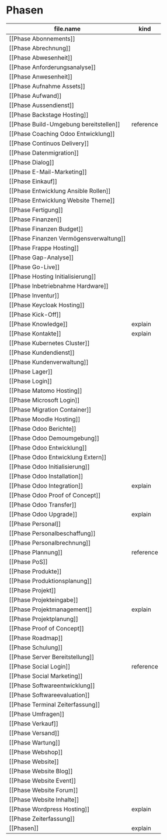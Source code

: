 # Phasen
| file.name | kind |
| --- | --- |
| [[Phase Abonnements]] |  |
| [[Phase Abrechnung]] |  |
| [[Phase Abwesenheit]] |  |
| [[Phase Anforderungsanalyse]] |  |
| [[Phase Anwesenheit]] |  |
| [[Phase Aufnahme Assets]] |  |
| [[Phase Aufwand]] |  |
| [[Phase Aussendienst]] |  |
| [[Phase Backstage Hosting]] |  |
| [[Phase Build-Umgebung bereitstellen]] | reference |
| [[Phase Coaching Odoo Entwicklung]] |  |
| [[Phase Continuos Delivery]] |  |
| [[Phase Datenmigration]] |  |
| [[Phase Dialog]] |  |
| [[Phase E-Mail-Marketing]] |  |
| [[Phase Einkauf]] |  |
| [[Phase Entwicklung Ansible Rollen]] |  |
| [[Phase Entwicklung Website Theme]] |  |
| [[Phase Fertigung]] |  |
| [[Phase Finanzen]] |  |
| [[Phase Finanzen Budget]] |  |
| [[Phase Finanzen Vermögensverwaltung]] |  |
| [[Phase Frappe Hosting]] |  |
| [[Phase Gap-Analyse]] |  |
| [[Phase Go-Live]] |  |
| [[Phase Hosting Initialisierung]] |  |
| [[Phase Inbetriebnahme Hardware]] |  |
| [[Phase Inventur]] |  |
| [[Phase Keycloak Hosting]] |  |
| [[Phase Kick-Off]] |  |
| [[Phase Knowledge]] | explain |
| [[Phase Kontakte]] | explain |
| [[Phase Kubernetes Cluster]] |  |
| [[Phase Kundendienst]] |  |
| [[Phase Kundenverwaltung]] |  |
| [[Phase Lager]] |  |
| [[Phase Login]] |  |
| [[Phase Matomo Hosting]] |  |
| [[Phase Microsoft Login]] |  |
| [[Phase Migration Container]] |  |
| [[Phase Moodle Hosting]] |  |
| [[Phase Odoo Berichte]] |  |
| [[Phase Odoo Demoumgebung]] |  |
| [[Phase Odoo Entwicklung]] |  |
| [[Phase Odoo Entwicklung Extern]] |  |
| [[Phase Odoo Initialisierung]] |  |
| [[Phase Odoo Installation]] |  |
| [[Phase Odoo Integration]] | explain |
| [[Phase Odoo Proof of Concept]] |  |
| [[Phase Odoo Transfer]] |  |
| [[Phase Odoo Upgrade]] | explain |
| [[Phase Personal]] |  |
| [[Phase Personalbeschaffung]] |  |
| [[Phase Personalbrechnung]] |  |
| [[Phase Plannung]] | reference |
| [[Phase PoS]] |  |
| [[Phase Produkte]] |  |
| [[Phase Produktionsplanung]] |  |
| [[Phase Projekt]] |  |
| [[Phase Projekteingabe]] |  |
| [[Phase Projektmanagement]] | explain |
| [[Phase Projektplanung]] |  |
| [[Phase Proof of Concept]] |  |
| [[Phase Roadmap]] |  |
| [[Phase Schulung]] |  |
| [[Phase Server Bereitstellung]] |  |
| [[Phase Social Login]] | reference |
| [[Phase Social Marketing]] |  |
| [[Phase Softwareentwicklung]] |  |
| [[Phase Softwareevaluation]] |  |
| [[Phase Terminal Zeiterfassung]] |  |
| [[Phase Umfragen]] |  |
| [[Phase Verkauf]] |  |
| [[Phase Versand]] |  |
| [[Phase Wartung]] |  |
| [[Phase Webshop]] |  |
| [[Phase Website]] |  |
| [[Phase Website Blog]] |  |
| [[Phase Website Event]] |  |
| [[Phase Website Forum]] |  |
| [[Phase Website Inhalte]] |  |
| [[Phase Wordpress Hosting]] | explain |
| [[Phase Zeiterfassung]] |  |
| [[Phasen]] | explain |
